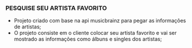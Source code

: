 ### PESQUISE SEU ARTISTA FAVORITO

- Projeto criado com base na api musicbrainz para pegar as informações de artistas;
- O projeto consiste em o cliente colocar seu artista favorito e vai ser mostrado as informações como álbuns e singles dos artistas;